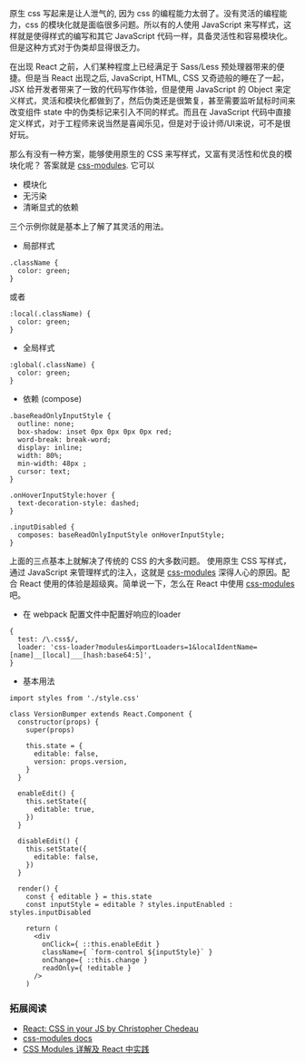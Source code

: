 原生 css 写起来是让人泄气的, 因为 css 的编程能力太弱了。没有灵活的编程能力，css 的模块化就是面临很多问题。所以有的人使用 JavaScript 来写样式，这样就是使得样式的编写和其它 JavaScript 代码一样，具备灵活性和容易模块化。但是这种方式对于伪类却显得很乏力。

在出现 React 之前，人们某种程度上已经满足于 Sass/Less 预处理器带来的便捷。但是当 React 出现之后, JavaScript, HTML, CSS 又奇迹般的睡在了一起，JSX 给开发者带来了一致的代码写作体验，但是使用 JavaScript 的 Object 来定义样式，灵活和模块化都做到了，然后伪类还是很繁复，甚至需要监听鼠标时间来改变组件 state 中的伪类标记来引入不同的样式。而且在 JavaScript 代码中直接定义样式，对于工程师来说当然是喜闻乐见，但是对于设计师/UI来说，可不是很好玩。

那么有没有一种方案，能够使用原生的 CSS 来写样式，又富有灵活性和优良的模块化呢？ 答案就是 [css-modules](https://github.com/css-modules/css-modules).   它可以

* 模块化
* 无污染
* 清晰显式的依赖

三个示例你就是基本上了解了其灵活的用法。

* 局部样式

```
.className {
  color: green;
}
```

或者

```
:local(.className) {
  color: green;
}
```

* 全局样式

```
:global(.className) {
  color: green;
}
```

* 依赖 (compose)

```
.baseReadOnlyInputStyle {
  outline: none;
  box-shadow: inset 0px 0px 0px 0px red;
  word-break: break-word;
  display: inline;
  width: 80%;
  min-width: 48px ;
  cursor: text;
}

.onHoverInputStyle:hover {
  text-decoration-style: dashed;
}

.inputDisabled {
  composes: baseReadOnlyInputStyle onHoverInputStyle;
}
```

上面的三点基本上就解决了传统的 CSS 的大多数问题。 使用原生 CSS 写样式，通过 JavaScript 来管理样式的注入，这就是 [css-modules](https://github.com/css-modules/css-modules) 深得人心的原因。配合 React 使用的体验是超级爽。简单说一下，怎么在 React 中使用 [css-modules](https://github.com/css-modules/css-modules) 吧。

* 在 webpack 配置文件中配置好响应的loader

```
{
  test: /\.css$/,
  loader: 'css-loader?modules&importLoaders=1&localIdentName=[name]__[local]___[hash:base64:5]',
}
```

* 基本用法

```
import styles from './style.css'

class VersionBumper extends React.Component {
  constructor(props) {
    super(props)

    this.state = {
      editable: false,
      version: props.version,
    }
  }

  enableEdit() {
    this.setState({
      editable: true,
    })
  }

  disableEdit() {
    this.setState({
      editable: false,
    })
  }

  render() {
    const { editable } = this.state
    const inputStyle = editable ? styles.inputEnabled : styles.inputDisabled

    return (
      <div
        onClick={ ::this.enableEdit }
        className={ `form-control ${inputStyle}` }
        onChange={ ::this.change }
        readOnly={ !editable }
      />
    )
```

### 拓展阅读
* [React: CSS in your JS by Christopher Chedeau](http://blog.vjeux.com/2014/javascript/react-css-in-js-nationjs.html)
* [css-modules docs](https://github.com/css-modules/css-modules/tree/master/docs)
* [CSS Modules 详解及 React 中实践](https://github.com/camsong/blog/issues/5)
